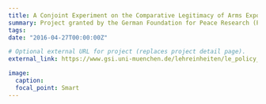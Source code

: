 ```yaml
---
title: A Conjoint Experiment on the Comparative Legitimacy of Arms Exports in Germany and France
summary: Project granted by the German Foundation for Peace Research (PIs: P. Thurner and L. Rudolph).
tags:
date: "2016-04-27T00:00:00Z"

# Optional external URL for project (replaces project detail page).
external_link: https://www.gsi.uni-muenchen.de/lehreinheiten/le_policy_analysis/forschung/conjoint1/index.html

image:
  caption:
  focal_point: Smart
---
```

